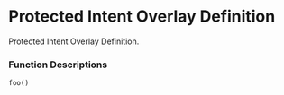 Protected Intent Overlay Definition
===================================

Protected Intent Overlay Definition.

### Function Descriptions

`foo()`

